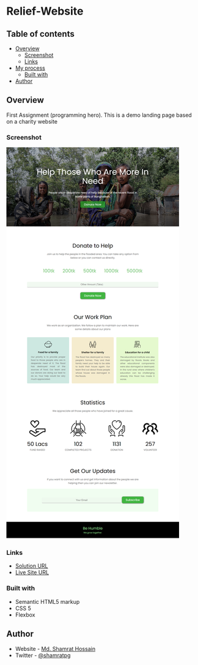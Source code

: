 # Relief-Website

## Table of contents

- [Overview](#overview)
  - [Screenshot](#screenshot)
  - [Links](#links)
- [My process](#my-process)
  - [Built with](#built-with)
- [Author](#author)


## Overview

First Assignment (programming hero). This is a demo landing page based on  a charity website


### Screenshot

![](screenshot.png)


### Links

- [Solution URL](https://github.com/shamratPG/random-people-app)
- [Live Site URL](https://shamratpg.github.io/random-people-app/)


### Built with

- Semantic HTML5 markup
- CSS 5
- Flexbox


## Author

- Website - [Md. Shamrat Hossain](https://github.com/shamratPG)
- Twitter - [@shamratpg](https://twitter.com/shamratpg)

